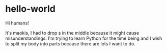 # hello-world
Hi humans!

It's maokis, I had to drop s in the middle because it might cause misunderstandings.
I'm trying to learn Python for the time being
and I wish to split my body into parts because there are lots I want to do.

